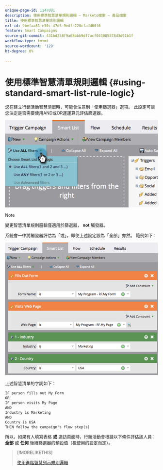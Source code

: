 ```yaml
---
unique-page-id: 1147001
description: 使用標準智慧清單規則邏輯 — Marketo檔案 — 產品檔案
title: 使用標準智慧清單規則邏輯
exl-id: 9befaa81-e50c-47d3-9edf-220cfadd00f6
feature: Smart Campaigns
source-git-commit: 431bd258f9a68bbb9df7acf043085578d3d91b1f
workflow-type: tm+mt
source-wordcount: '129'
ht-degree: 0%

---
```


# 使用標準智慧清單規則邏輯 {#using-standard-smart-list-rule-logic}

您在建立行銷活動智慧清單時，可能會注意到「使用篩選器」選項。 此設定可讓您決定是否需要使用AND或OR運運算元評估篩選器。

![](assets/image2014-9-22-14-3a12-3a42.png)

>[!NOTE]
>
>變更智慧清單規則邏輯僅適用於篩選器， **not** 觸發器。

系統會一律將觸發器評估為「或」，即使上述設定設為「全部」亦然。  範例如下：

![](assets/image2014-9-22-14-3a12-3a57.png)

上述智慧清單的字詞如下：

```box
IF person fills out My Form
OR
IF person visits My Page 
AND 
Industry is Marketing 
AND 
Country is USA 
THEN follow the campaign's flow step(s)
```

所以，如果有人填寫表格 **或** 造訪頁面時，行銷活動會根據以下條件評估該人員： **全部** 或 **任何** 後續篩選器的預設值（視使用的設定而定）。

>[!MORELIKETHIS]
>
>[使用進階智慧列示規則邏輯](/help/marketo/product-docs/core-marketo-concepts/smart-lists-and-static-lists/using-smart-lists/using-advanced-smart-list-rule-logic.md)
